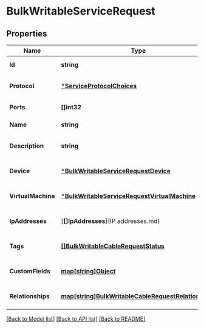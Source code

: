 # BulkWritableServiceRequest

## Properties
Name | Type | Description | Notes
------------ | ------------- | ------------- | -------------
**Id** | **string** |  | [default to null]
**Protocol** | [***ServiceProtocolChoices**](ServiceProtocolChoices.md) |  | [optional] [default to null]
**Ports** | **[]int32** |  | [default to null]
**Name** | **string** |  | [default to null]
**Description** | **string** |  | [optional] [default to null]
**Device** | [***BulkWritableServiceRequestDevice**](BulkWritableServiceRequest_device.md) |  | [optional] [default to null]
**VirtualMachine** | [***BulkWritableServiceRequestVirtualMachine**](BulkWritableServiceRequest_virtual_machine.md) |  | [optional] [default to null]
**IpAddresses** | [**[]IpAddresses**](IP addresses.md) |  | [optional] [default to null]
**Tags** | [**[]BulkWritableCableRequestStatus**](BulkWritableCableRequest_status.md) |  | [optional] [default to null]
**CustomFields** | [**map[string]Object**](.md) |  | [optional] [default to null]
**Relationships** | [**map[string]BulkWritableCableRequestRelationships**](BulkWritableCableRequest_relationships.md) |  | [optional] [default to null]

[[Back to Model list]](../README.md#documentation-for-models) [[Back to API list]](../README.md#documentation-for-api-endpoints) [[Back to README]](../README.md)

